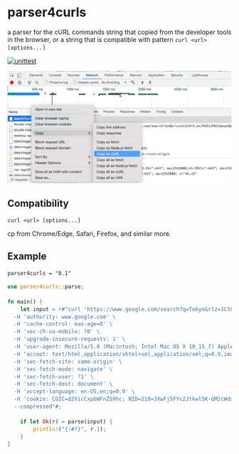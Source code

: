 # parser4curls
a parser for the cURL commands string that copied from the developer tools in the browser,
or a string that is compatible with pattern `curl <url> [options...]`

[![unittest](https://github.com/kookyleo/parser4curls/actions/workflows/unittest.yml/badge.svg)](https://github.com/kookyleo/parser4curls/actions/workflows/unittest.yml)

![Copy as cURL from developer tools in chrome](docs/screenshots-curl-from-chrome.png)

## Compatibility
```
curl <url> [options...]
```
cp from Chrome/Edge, Safari, Firefox, and similar more.

## Example
```tmol
parser4curls = "0.1"
```

```rust
use parser4curls::parse;

fn main() {
    let input = r#"curl 'https://www.google.com/search?q=Tokyo&rlz=1C5CHFA_enJP651JP651&oq=Tokyo&aqs=chrome..69i57j69i65.262j0j1&sourceid=chrome&ie=UTF-8' \
  -H 'authority: www.google.com' \
  -H 'cache-control: max-age=0' \
  -H 'sec-ch-ua-mobile: ?0' \
  -H 'upgrade-insecure-requests: 1' \
  -H 'user-agent: Mozilla/5.0 (Macintosh; Intel Mac OS X 10_15_7) AppleWebKit/537.36 (KHTML, like Gecko) Chrome/91.0.4472.164 Safari/537.36' \
  -H 'accept: text/html,application/xhtml+xml,application/xml;q=0.9,image/avif,image/webp,image/apng,*/*;q=0.8,application/signed-exchange;v=b3;q=0.9' \
  -H 'sec-fetch-site: same-origin' \
  -H 'sec-fetch-mode: navigate' \
  -H 'sec-fetch-user: ?1' \
  -H 'sec-fetch-dest: document' \
  -H 'accept-language: en-US,en;q=0.9' \
  -H 'cookie: CGIC=d2VicCxpbWFnZS9hc; NID=219=3XwFj5FYc2Jtkwl5K-QM2cWdxv8Am9t14-zH1QzxtHWEUT3BMg; DV=kyQKkk0J-HU_sc0eciTCQs_p7gJQEAAAA' \
  --compressed"#;

    if let Ok(r) = parse(input) {
        println!("{:#?}", r.1);
    }
}
```


